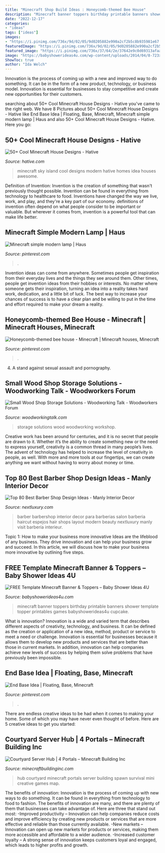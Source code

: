 ```yaml
---
title: "Minecraft Shop Build Ideas : Honeycomb-themed Bee House"
description: "Minecraft banner toppers birthday printable banners shower template topper printables games babyshowerideas4u cupcake"
date: "2022-12-17"
categories:
- "ideas"
tags: ["ideas"]
images:
- "https://i.pinimg.com/736x/9d/02/05/9d0205882e990a2cf2b5c8b935981e67.jpg"
featuredImage: "https://i.pinimg.com/736x/9d/02/05/9d0205882e990a2cf2b5c8b935981e67.jpg"
featured_image: "https://i.pinimg.com/736x/37/64/2e/37642e9c0d69313afaa33220d9d5a620.jpg"
image: "https://babyshowerideas4u.com/wp-content/uploads/2014/04/8-723x1024.png"
ShowToc: true
author: "Ida Welch"
---
```



Innovation is the process of coming up with a new and improved way to do something. It can be in the form of a new product, technology, or business model. Innovation is essential for businesses to stay competitive and create new opportunities for their customers.

	

		
searching about 50+ Cool Minecraft House Designs - Hative you've came to the right web. We have 8 Pictures about 50+ Cool Minecraft House Designs - Hative like End Base Idea | Floating, Base, Minecraft, Minecraft simple modern lamp | Haus and also 50+ Cool Minecraft House Designs - Hative. Here you go:
		
    
## 50+ Cool Minecraft House Designs - Hative

<img loading=lazy src="https://hative.com/wp-content/uploads/2014/02/minecraft-houses/minecraft-sky-island-27.jpg" onerror="this.onerror=null;this.src='https://tse4.mm.bing.net/th?id=OIP.RskuuKUZzzArnnnZg6IT0QHaEP&amp;pid=15.1';" alt="50+ Cool Minecraft House Designs - Hative">

_Source: hative.com_

>minecraft sky island cool designs modern hative homes idea houses awesome. 

	

Definition of Invention:
Invention is the creation of something that wasn't previously thought possible. Invention can be found in everything from technology to healthcare to food. Inventions have changed the way we live, work, and play, and they're a key part of our economy. definitions of invention often depend on what people consider to be important or valuable. But wherever it comes from, invention is a powerful tool that can make life better.

    
## Minecraft Simple Modern Lamp | Haus

<img loading=lazy src="https://i.pinimg.com/736x/37/64/2e/37642e9c0d69313afaa33220d9d5a620.jpg" onerror="this.onerror=null;this.src='https://tse2.mm.bing.net/th?id=OIP.fEQLHCgRxqAO5GtrM9rpBwHaLH&amp;pid=15.1';" alt="Minecraft simple modern lamp | Haus">

_Source: pinterest.com_

>. 

	

Invention ideas can come from anywhere. Sometimes people get inspiration from their everyday lives and the things they see around them. Other times, people get invention ideas from their hobbies or interests. No matter where someone gets their inspiration, turning an idea into a reality takes hard work, dedication, and a little bit of luck. The best way to increase your chances of success is to have a clear plan and be willing to put in the time and effort required to make your dream a reality.

    
## Honeycomb-themed Bee House - Minecraft | Minecraft Houses, Minecraft

<img loading=lazy src="https://i.pinimg.com/736x/9d/02/05/9d0205882e990a2cf2b5c8b935981e67.jpg" onerror="this.onerror=null;this.src='https://tse4.mm.bing.net/th?id=OIP.6w4h_OJmW66WSinwfaio5gHaEC&amp;pid=15.1';" alt="Honeycomb-themed bee house - Minecraft | Minecraft houses, Minecraft">

_Source: pinterest.com_

>. 

	

4. A stand against sexual assault and pornography.

    
## Small Wood Shop Storage Solutions - Woodworking Talk - Woodworkers Forum

<img loading=lazy src="http://www.woodworkingtalk.com/attachments/f97/316594d1506023028-small-wood-shop-storage-solutions-ka8.jpg" onerror="this.onerror=null;this.src='https://tse2.mm.bing.net/th?id=OIP.gSBi7Cvt1ofJOjPtfAOyTgAAAA&amp;pid=15.1';" alt="Small Wood Shop Storage Solutions - Woodworking Talk - Woodworkers Forum">

_Source: woodworkingtalk.com_

>storage solutions wood woodworking workshop. 

	

Creative work has been around for centuries, and it is no secret that people are drawn to it. Whether it’s the ability to create something new or the need to express yourself, creativity is a common thread in many people’s lives. The advent of technology has helped to increase the level of creativity in people, as well. With more and more tools at our fingertips, we can create anything we want without having to worry about money or time.

    
## Top 80 Best Barber Shop Design Ideas - Manly Interior Decor

<img loading=lazy src="http://nextluxury.com/wp-content/uploads/barbershop-design-decor-ideas.jpg" onerror="this.onerror=null;this.src='https://tse3.mm.bing.net/th?id=OIP.zm0Vti8bqlgSakm9UiBwPAAAAA&amp;pid=15.1';" alt="Top 80 Best Barber Shop Design Ideas - Manly Interior Decor">

_Source: nextluxury.com_

>barber barbershop interior decor para barberias salon barberia haircut espejos hair shops layout modern beauty nextluxury manly visit barbería interieur. 

	

Topic 1: How to make your business more innovative
Ideas are the lifeblood of any business. They drive innovation and can help your business grow and succeed. In this article, we will discuss how to make your business more innovative by outlining five steps.

    
## FREE Template Minecraft Banner &amp; Toppers – Baby Shower Ideas 4U

<img loading=lazy src="https://babyshowerideas4u.com/wp-content/uploads/2014/04/8-723x1024.png" onerror="this.onerror=null;this.src='https://tse1.mm.bing.net/th?id=OIP.8ohlqQLDt6WE0FX9ZvbPLQHaKf&amp;pid=15.1';" alt="FREE Template Minecraft Banner &amp; Toppers – Baby Shower Ideas 4U">

_Source: babyshowerideas4u.com_

>minecraft banner toppers birthday printable banners shower template topper printables games babyshowerideas4u cupcake. 

	

What is innovation?
Innovation is a wide and varied term that describes different aspects of creativity, technology, and business. It can be defined as the creation or application of a new idea, method, product or service to meet a need or challenge. Innovation is essential for businesses because it allows them to develop new products and services that are better than those in current markets. In addition, innovation can help companies achieve new levels of success by helping them solve problems that have previously been impossible.

    
## End Base Idea | Floating, Base, Minecraft

<img loading=lazy src="https://i.pinimg.com/736x/52/40/33/52403370e1c372ba7193c73daa25b13a.jpg" onerror="this.onerror=null;this.src='https://tse1.mm.bing.net/th?id=OIP.anqvM-e9Uy_KUeyrgX8iLQAAAA&amp;pid=15.1';" alt="End Base Idea | Floating, Base, Minecraft">

_Source: pinterest.com_

>. 

	

There are endless creative ideas to be had when it comes to making your home. Some of which you may have never even thought of before. Here are 5 creative ideas to get you started:

    
## Courtyard Server Hub | 4 Portals – Minecraft Building Inc

<img loading=lazy src="http://minecraftbuildinginc.com/wp-content/uploads/2015/07/Courtyard-Hub-4-Portals-minecraft-spawn-building-download-world-save-creative-survival-mini-games.jpg" onerror="this.onerror=null;this.src='https://tse3.mm.bing.net/th?id=OIP.ucu2qtjf8UsvYNfQZo-1oAHaEK&amp;pid=15.1';" alt="Courtyard Server Hub | 4 Portals – Minecraft Building Inc">

_Source: minecraftbuildinginc.com_

>hub courtyard minecraft portals server building spawn survival mini creative games map. 

	

The benefits of innovation:
Innovation is the process of coming up with new ways to do something. It can be found in everything from technology to food to fashion. The benefits of innovation are many, and there are plenty of them that businesses can take advantage of. Here are three that stand out most: 
-Improved productivity – Innovation can help companies reduce costs and improve efficiency by creating new products or services that are more effective and reliable than those currently available.
-New markets – Innovation can open up new markets for products or services, making them more accessible and affordable to a wider audience.
-Increased customer loyalty – A strong sense of innovation keeps customers loyal and engaged, which leads to higher profits and growth.

